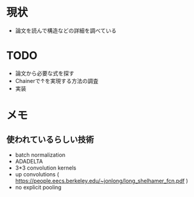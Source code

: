 # 現状

* 論文を読んで構造などの詳細を調べている

# TODO

* 論文から必要な式を探す
* Chainerで↑を実現する方法の調査
* 実装

# メモ

## 使われているらしい技術

* batch normalization
* ADADELTA
* 3*3 convolution kernels
* up convolutions ( https://people.eecs.berkeley.edu/~jonlong/long_shelhamer_fcn.pdf )
* no explicit pooling
